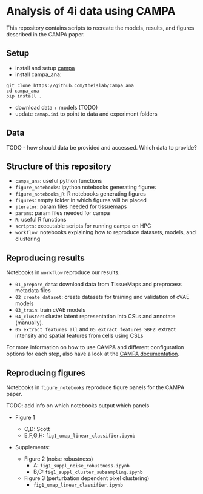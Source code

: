 # Analysis of 4i data using CAMPA
This repository contains scripts to recreate the models, results, and figures described in the CAMPA paper.

## Setup
- install and setup [campa](https://github.com/theislab/campa)
- install campa_ana:
```
git clone https://github.com/theislab/campa_ana
cd campa_ana
pip install .
```
- download data + models (TODO)
- update `camap.ini` to point to data and experiment folders

## Data
TODO - how should data be provided and accessed. Which data to provide?

## Structure of this repository
- `campa_ana`: useful python functions
- `figure_notebooks`: ipython notebooks generating figures
- `figure_notebooks_R`: R notebooks generating figures
- `figures`: empty folder in which figures will be placed
- `jterator`: param files needed for tissuemaps
- `params`: param files needed for campa
- `R`: useful R functions
- `scripts`: executable scripts for running campa on HPC
- `workflow`: notebooks explaining how to reproduce datasets, models, and clustering 

## Reproducing results
Notebooks in `workflow` reproduce our results. 
- `01_prepare_data`: download data from TissueMaps and preprocess metadata files
- `02_create_dataset`: create datasets for training and validation of cVAE models
- `03_train`: train cVAE models
- `04_cluster`: cluster latent representation into CSLs and annotate (manually).
- `05_extract_features_all` and `05_extract_features_SBF2`: extract intensity and spatial features from cells using CSLs

For more information on how to use CAMPA and different configuration options for each step, also have a look at the [CAMPA documentation](TODO).

## Reproducing figures
Notebooks in `figure_notebooks` reproduce figure panels for the CAMPA paper.

TODO: add info on which notebooks output which panels

- Figure 1
    - C,D: Scott
    - E,F,G,H: `fig1_umap_linear_classifier.ipynb`

- Supplements:
    - Figure 2 (noise robustness)
        - A: `fig1_suppl_noise_robustness.ipynb`
        - B,C: `fig1_suppl_cluster_subsampling.ipynb`
    - Figure 3 (perturbation dependent pixel clustering)
        - `fig1_umap_linear_classifier.ipynb`
        